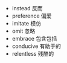 - instead 反而
- preference 偏爱
- imitate 模仿
- omit 忽略
- embrace 包含包括
- conducive 有助于的
- relentless 残酷的